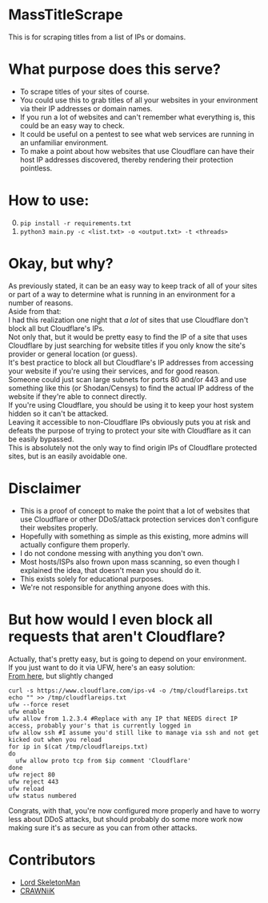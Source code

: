 # MassTitleScrape
This is for scraping titles from a list of IPs or domains.  

# What purpose does this serve?
* To scrape titles of your sites of course.  
* You could use this to grab titles of all your websites in your environment via their IP addresses or domain names.  
* If you run a lot of websites and can't remember what everything is, this could be an easy way to check.  
* It could be useful on a pentest to see what web services are running in an unfamiliar environment.  
* To make a point about how websites that use Cloudflare can have their host IP addresses discovered, thereby rendering their protection pointless.  

# How to use:
0) `pip install -r requirements.txt`
1) `python3 main.py -c <list.txt> -o <output.txt> -t <threads>`

# Okay, but why?
As previously stated, it can be an easy way to keep track of all of your sites or part of a way to determine what is running in an environment for a number of reasons.  
Aside from that:  
I had this realization one night that *a lot* of sites that use Cloudflare don't block all but Cloudflare's IPs.  
Not only that, but it would be pretty easy to find the IP of a site that uses Cloudflare by just searching for website titles if you only know the site's provider or general location (or guess).  
It's best practice to block all but Cloudflare's IP addresses from accessing your website if you're using their services, and for good reason.  
Someone could just scan large subnets for ports 80 and/or 443 and use something like this (or Shodan/Censys) to find the actual IP address of the website if they're able to connect directly.  
If you're using Cloudflare, you should be using it to keep your host system hidden so it can't be attacked.  
Leaving it accessible to non-Cloudflare IPs obviously puts you at risk and defeats the purpose of trying to protect your site with Cloudflare as it can be easily bypassed.  
This is absolutely not the only way to find origin IPs of Cloudflare protected sites, but is an easily avoidable one.  

# Disclaimer
* This is a proof of concept to make the point that a lot of websites that use Cloudflare or other DDoS/attack protection services don't configure their websites properly.  
* Hopefully with something as simple as this existing, more admins will actually configure them properly.  
* I do not condone messing with anything you don't own.  
* Most hosts/ISPs also frown upon mass scanning, so even though I explained the idea, that doesn't mean you should do it.  
* This exists solely for educational purposes.  
* We're not responsible for anything anyone does with this.  

# But how would I even block all requests that aren't Cloudflare?
Actually, that's pretty easy, but is going to depend on your environment.  
If you just want to do it via UFW, here's an easy solution:  
[From here](https://www.stavros.io/posts/block-non-cloudflare-ips-with-ufw/), but slightly changed
```
curl -s https://www.cloudflare.com/ips-v4 -o /tmp/cloudflareips.txt
echo "" >> /tmp/cloudflareips.txt
ufw --force reset
ufw enable
ufw allow from 1.2.3.4 #Replace with any IP that NEEDS direct IP access, probably your's that is currently logged in
ufw allow ssh #I assume you'd still like to manage via ssh and not get kicked out when you reload
for ip in $(cat /tmp/cloudflareips.txt)
do
  ufw allow proto tcp from $ip comment 'Cloudflare'
done
ufw reject 80
ufw reject 443
ufw reload
ufw status numbered
```
Congrats, with that, you're now configured more properly and have to worry less about DDoS attacks, but should probably do some more work now making sure it's as secure as you can from other attacks.  

# Contributors
* [Lord SkeletonMan](https://github.com/SkeletonMan03)
* [CRAWNiiK](https://github.com/CRAWNiiK)
